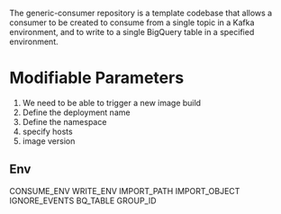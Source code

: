 The generic-consumer repository is a template codebase that allows a consumer to be created to consume from a single topic in a Kafka environment, and to write to a single BigQuery table in a specified environment.


# Modifiable Parameters 

1. We need to be able to trigger a new image build
2. Define the deployment name
4. Define the namespace
5. specify hosts
6. image version

## Env

CONSUME_ENV
WRITE_ENV
IMPORT_PATH
IMPORT_OBJECT
IGNORE_EVENTS
BQ_TABLE
GROUP_ID


